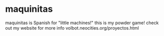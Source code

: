 # maquinitas
maquinitas is Spanish for "little machines!" this is my powder game! check out my website for more info volbot.neocities.org/proyectos.html
